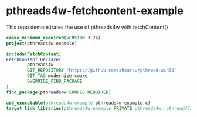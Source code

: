 # pthreads4w-fetchcontent-example

This repo demonstrates the use of pthreads4w with fetchContent()

```cmake
cmake_minimum_required(VERSION 3.24)
project(pthreads4w-example)

include(FetchContent)
FetchContent_Declare(
        pthreads4w
        GIT_REPOSITORY "https://github.com/ahoarau/pthread-win32"
        GIT_TAG modernize-cmake
        OVERRIDE_FIND_PACKAGE
)
find_package(pthreads4w CONFIG REQUIRED)

add_executable(pthreads4w-example pthreads4w-example.c)
target_link_libraries(pthreads4w-example PRIVATE pthreads4w::pthreadVC3)
```

